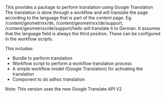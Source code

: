 This provides a package to perform translation using Google Translation
The translation is done through a workflow and will translate the page according to the language that is part of the content page. Eg. /content/geometrixx/de, /content/geometrixx/de/support, /content/geometrixx/de/support/hello will translate it to German.
It assumes that the language field is always the third position. These can be configured in the workflow scripts.

This includes:
* Bundle to perform translation
* Workflow script to perform a workflow translation process
* A simple workflow model (Google Translation) for activating the translation
* Component to do adhoc translation

Note: This version uses the new Google Translate API V2
